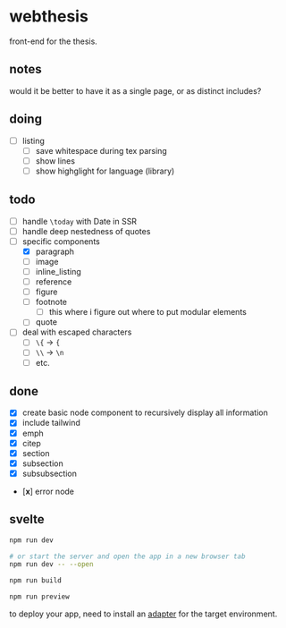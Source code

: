 # webthesis

front-end for the thesis.

## notes

would it be better to have it as a single page, or as distinct includes?

## doing

- [ ] listing
  - [ ] save whitespace during tex parsing
  - [ ] show lines
  - [ ] show highglight for language (library)

## todo

- [ ] handle `\today` with Date in SSR
- [ ] handle deep nestedness of quotes
- [ ] specific components
  - [x] paragraph
  - [ ] image
  - [ ] inline_listing
  - [ ] reference
  - [ ] figure
  - [ ] footnote
    - [ ] this where i figure out where to put modular elements
  - [ ] quote
- [ ] deal with escaped characters
  - [ ] `\{` -> `{`
  - [ ] `\\` -> `\n`
  - [ ] etc.

## done

- [x] create basic node component to recursively display all information
- [x] include tailwind
- [x] emph
- [x] citep
- [x] section
- [x] subsection
- [x] subsubsection
- [**x**] error node


## svelte

```bash
npm run dev

# or start the server and open the app in a new browser tab
npm run dev -- --open

npm run build

npm run preview
```

to deploy your app, need to install an [adapter](https://kit.svelte.dev/docs/adapters) for the target environment.
